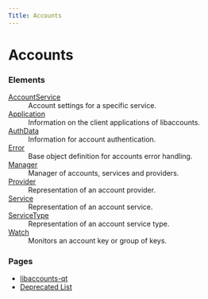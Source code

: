 ```yaml
---
Title: Accounts
---
```


# Accounts

<h3>Elements</h3>
<dl>

<dt><a href="Accounts.AccountService.md">AccountService</a></dt><dd>Account settings for a specific service.  
</dd>

<dt><a href="Accounts.Application.md">Application</a></dt><dd>Information on the client applications of libaccounts.  
</dd>

<dt><a href="Accounts.AuthData.md">AuthData</a></dt><dd>Information for account authentication.  
</dd>

<dt><a href="Accounts.Error.md">Error</a></dt><dd>Base object definition for accounts error handling.  
</dd>

<dt><a href="Accounts.Manager.md">Manager</a></dt><dd>Manager of accounts, services and providers.  
</dd>

<dt><a href="Accounts.Provider.md">Provider</a></dt><dd>Representation of an account provider.  
</dd>

<dt><a href="Accounts.Service.md">Service</a></dt><dd>Representation of an account service.  
</dd>

<dt><a href="Accounts.ServiceType.md">ServiceType</a></dt><dd>Representation of an account service type.  
</dd>

<dt><a href="Accounts.Watch.md">Watch</a></dt><dd>Monitors an account key or group of keys.  
</dd>

</dl>


<h3>Pages</h3>
<ul>

<li><a href="Accounts.index.md">libaccounts-qt</a></li>

<li><a href="Accounts.deprecated.md">Deprecated List</a></li>

</ul>
